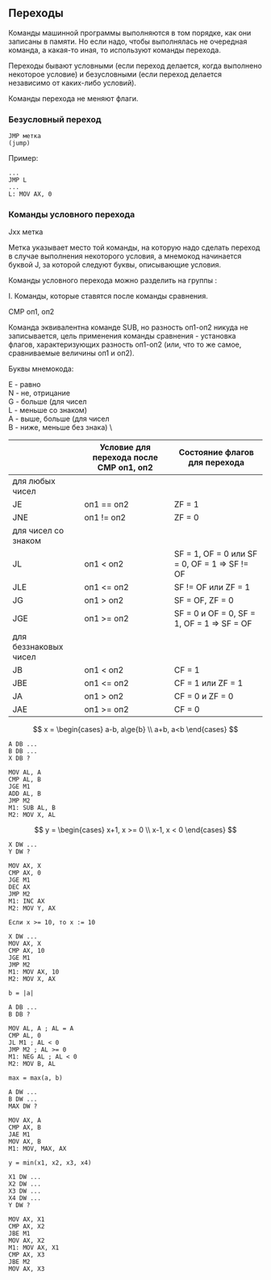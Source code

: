 ## Переходы

Команды машинной программы выполняются в том порядке, как они записаны в памяти. Но если надо, чтобы выполнялась не очередная команда, а какая-то иная, то используют команды перехода.

Переходы бывают условными (если переход делается, когда выполнено некоторое условие) и безусловными (если переход делается независимо от каких-либо условий).

Команды перехода не меняют флаги.

### Безусловный переход

```
JMP метка
(jump)
```

Пример:

```x86asm
...
JMP L
...
L: MOV AX, 0
```

### Команды условного перехода

Jxx метка

Метка указывает место той команды, на которую надо сделать переход в случае выполнения некоторого условия, а мнемокод начинается буквой J, за которой следуют буквы, описывающие условия.

Команды условного перехода можно разделить на группы
:

I. Команды, которые ставятся после команды сравнения.

CMP оп1, оп2

Команда эквивалентна команде SUB, но разность оп1-оп2 никуда не записывается, цель применения команды сравнения - установка флагов, характеризующих разность оп1-оп2 (или, что то же самое, сравниваемые величины оп1 и оп2).

Буквы мнемокода:

E - равно \
N - не, отрицание \
G - больше (для чисел \
L - меньше  со знаком) \
A - выше, больше (для чисел \
B - ниже, меньше  без знака) \

| | Условие для перехода после CMP оп1, оп2 | Состояние флагов для перехода |
| --- | --- | --- |
| для любых чисел |
| JE | оп1 == оп2 | ZF = 1 |
| JNE | оп1 != оп2 | ZF = 0 |
| для чисел со знаком |
| JL | оп1 < оп2 | SF = 1, OF = 0 или SF = 0, OF = 1 => SF != OF |
| JLE | оп1 <= оп2 | SF != OF или ZF = 1 |
| JG | оп1 > оп2 | SF = OF, ZF = 0 |
| JGE | оп1 >= оп2 | SF = 0 и OF = 0, SF = 1, OF = 1 => SF = OF |
| для беззнаковых чисел |
| JB | оп1 < оп2 | CF = 1 |
| JBE | оп1 <= оп2 | CF = 1 или ZF = 1 |
| JA | оп1 > оп2 | CF = 0 и ZF = 0 |
| JAE | оп1 >= оп2 | CF = 0 |

$$
x =
\begin{cases}
  a-b, a\ge{b} \\
  a+b, a<b
\end{cases}
$$
```x86asm
A DB ...
B DB ...
X DB ?

MOV AL, A
CMP AL, B
JGE M1
ADD AL, B
JMP M2
M1: SUB AL, B
M2: MOV X, AL
```

$$
y =
\begin{cases}
  x+1, x >= 0 \\
  x-1, x < 0
\end{cases}
$$

```x86asm
X DW ...
Y DW ?

MOV AX, X
CMP AX, 0
JGE M1
DEC AX
JMP M2
M1: INC AX
M2: MOV Y, AX
```

```
Если x >= 10, то x := 10
```

```x86asm
X DW ...
MOV AX, X
CMP AX, 10
JGE M1
JMP M2
M1: MOV AX, 10
M2: MOV X, AX
```

```
b = |a|
```

```
A DB ...
B DB ?

MOV AL, A ; AL = A
CMP AL, 0 
JL M1 ; AL < 0
JMP M2 ; AL >= 0
M1: NEG AL ; AL < 0
M2: MOV B, AL
```

```
max = max(a, b)
```

```x86asm
A DW ...
B DW ...
MAX DW ?

MOV AX, A
CMP AX, B
JAE M1
MOV AX, B
M1: MOV, MAX, AX
```

```
y = min(x1, x2, x3, x4)
```

```x86asm
X1 DW ...
X2 DW ...
X3 DW ...
X4 DW ...
Y DW ?

MOV AX, X1
CMP AX, X2
JBE M1
MOV AX, X2
M1: MOV AX, X1
CMP AX, X3
JBE M2
MOV AX, X3
```